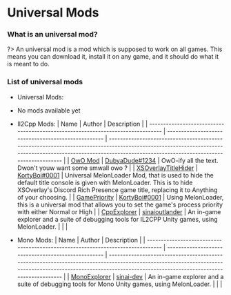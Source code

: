 # Universal Mods

### What is an universal mod?

?> An universal mod is a mod which is supposed to work on all games. This means you can download it, install it on any game, and it should do what it is meant to do.

### List of universal mods
- Universal Mods:
 - No mods available yet
- Il2Cpp Mods:
| Name                                                                            | Author                                              | Description                                                                                                                                                                                                   |
| ------------------------------------------------------------------------------- | --------------------------------------------------- | ------------------------------------------------------------------------------------------------------------------------------------------------------------------------------------------------------------- |
| [OwO Mod](https://github.com/DubyaDude/OwO-Mod/releases)                        | [DubyaDude#1234](https://github.com/DubyaDude)      | OwO-ify all the text. Dwon't youw want some smwall owo ?                                                                                                                                                      |
| [XSOverlayTitleHider](https://github.com/KortyBoi/XSOverlayTitleHider/releases) | [KortyBoi#0001](https://github.com/KortyBoi)        | Universal MelonLoader Mod, that is used to hide the default title console is given with MelonLoader. This is to hide XSOverlay's Discord Rich Presence game title, replacing it to Anything of your choosing. |
| [GamePriority](https://github.com/KortyBoi/GamePriority/releases)               | [KortyBoi#0001](https://github.com/KortyBoi)        | Using MelonLoader, this is a universal mod that allows you to set the game's process priority with either Normal or High                                                                                      |
| [CppExplorer](https://github.com/sinaioutlander/CppExplorer/releases)           | [sinaioutlander](https://github.com/sinaioutlander) | An in-game explorer and a suite of debugging tools for IL2CPP Unity games, using MelonLoader.                                                                                                                 |  |  |

- Mono Mods:
| Name                                                                            | Author                                              | Description                                                                                                                                                                                                   |
| ------------------------------------------------------------------------------- | --------------------------------------------------- | ------------------------------------------------------------------------------------------------------------------------------------------------------------------------------------------------------------- |
| [MonoExplorer](https://github.com/sinai-dev/MonoExplorer/releases)           | [sinai-dev](https://github.com/sinai-dev) | An in-game explorer and a suite of debugging tools for Mono Unity games, using MelonLoader.                                                                                                                 |  |  |
